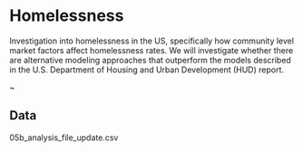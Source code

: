 # Homelessness
Investigation into homelessness in the US, specifically how community level market factors affect homelessness rates. We will investigate whether there are alternative modeling approaches that outperform the models described in the U.S. Department of Housing and Urban Development (HUD) report.

~

## Data


05b_analysis_file_update.csv



